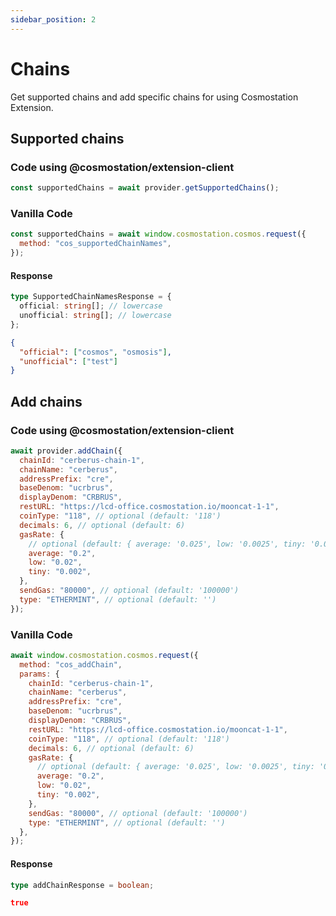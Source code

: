 ```yaml
---
sidebar_position: 2
---
```


# Chains

Get supported chains and add specific chains for using Cosmostation Extension.

## Supported chains

### Code using @cosmostation/extension-client

```javascript
const supportedChains = await provider.getSupportedChains();
```

### Vanilla Code

```javascript
const supportedChains = await window.cosmostation.cosmos.request({
  method: "cos_supportedChainNames",
});
```

#### Response

```typescript title="Model"
type SupportedChainNamesResponse = {
  official: string[]; // lowercase
  unofficial: string[]; // lowercase
};
```

```json title="Example"
{
  "official": ["cosmos", "osmosis"],
  "unofficial": ["test"]
}
```

## Add chains

### Code using @cosmostation/extension-client

```javascript
await provider.addChain({
  chainId: "cerberus-chain-1",
  chainName: "cerberus",
  addressPrefix: "cre",
  baseDenom: "ucrbrus",
  displayDenom: "CRBRUS",
  restURL: "https://lcd-office.cosmostation.io/mooncat-1-1",
  coinType: "118", // optional (default: '118')
  decimals: 6, // optional (default: 6)
  gasRate: {
    // optional (default: { average: '0.025', low: '0.0025', tiny: '0.00025' })
    average: "0.2",
    low: "0.02",
    tiny: "0.002",
  },
  sendGas: "80000", // optional (default: '100000')
  type: "ETHERMINT", // optional (default: '')
});
```

### Vanilla Code

```javascript
await window.cosmostation.cosmos.request({
  method: "cos_addChain",
  params: {
    chainId: "cerberus-chain-1",
    chainName: "cerberus",
    addressPrefix: "cre",
    baseDenom: "ucrbrus",
    displayDenom: "CRBRUS",
    restURL: "https://lcd-office.cosmostation.io/mooncat-1-1",
    coinType: "118", // optional (default: '118')
    decimals: 6, // optional (default: 6)
    gasRate: {
      // optional (default: { average: '0.025', low: '0.0025', tiny: '0.00025' })
      average: "0.2",
      low: "0.02",
      tiny: "0.002",
    },
    sendGas: "80000", // optional (default: '100000')
    type: "ETHERMINT", // optional (default: '')
  },
});
```

#### Response

```typescript title="Model"
type addChainResponse = boolean;
```

```json title="Example"
true
```
